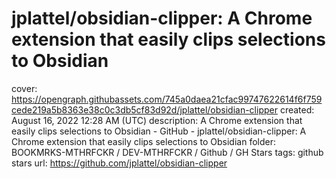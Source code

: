 # jplattel/obsidian-clipper: A Chrome extension that easily clips selections to Obsidian

cover: https://opengraph.githubassets.com/745a0daea21cfac99747622614f6f759cede219a5b8363e38c0c3db5cf83d92d/jplattel/obsidian-clipper
created: August 16, 2022 12:28 AM (UTC)
description: A Chrome extension that easily clips selections to Obsidian - GitHub - jplattel/obsidian-clipper: A Chrome extension that easily clips selections to Obsidian
folder: BOOKMRKS-MTHRFCKR / DEV-MTHRFCKR / Github / GH Stars
tags: github stars
url: https://github.com/jplattel/obsidian-clipper